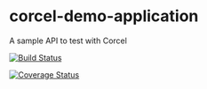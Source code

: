 # corcel-demo-application
A sample API to test with Corcel

[![Build Status](https://travis-ci.org/guzzlerio/corcel-demo-application.svg?branch=master)](https://travis-ci.org/guzzlerio/corcel-demo-application)

[![Coverage Status](https://coveralls.io/repos/github/guzzlerio/corcel-demo-application/badge.svg?branch=master)](https://coveralls.io/github/guzzlerio/corcel-demo-application?branch=master)


